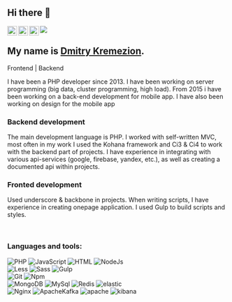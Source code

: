 ## Hi there 👋

<a href="https://www.instagram.com/shiroorg/">
  <img align="left" alt="Shiroorg Instagram" width="22px" src="https://raw.githubusercontent.com/hussainweb/hussainweb/main/icons/instagram.png" />
</a>
<a href="https://www.facebook.com/kremezion/">
  <img align="left" alt="Shiroorg Facebook" width="22px" src="https://img.icons8.com/color/344/facebook-new.png" />
</a>
<a href="https://www.linkedin.com/in/shiroorg/">
  <img align="left" alt="Shiroorg LinkedIN" width="22px" src="https://raw.githubusercontent.com/peterthehan/peterthehan/master/assets/linkedin.svg" />
</a>

![](https://visitor-badge.glitch.me/badge?page_id=shiroorg.teh.prof)

## My name is [Dmitry Kremezion](https://shiroorg.ru).
Frontend | Backend 

I have been a PHP developer since 2013. I have been working on server programming (big data, cluster programming, high load). 
From 2015 i have been working on a back-end development for mobile app. I have also been working on design for the mobile app

### Backend development
The main development language is PHP. I worked with self-written MVC, most often in my work I used the Kohana framework and Ci3 & Ci4 to work with the backend part of projects. I have experience in integrating with various api-services (google, firebase, yandex, etc.), as well as creating a documented api within projects.

### Fronted development
Used underscore & backbone in projects. When writing scripts, I have experience in creating onepage application. I used Gulp to build scripts and styles.

<br />

### Languages and tools:
<p>
  <img alt="PHP" src="https://img.shields.io/badge/-PHP-b5b6b8?style=flat-square&logo=php&logoColor=black&color=lightgrey" /> 
  <img alt="JavaScript" src="https://img.shields.io/badge/-JavaScript-b5b6b8?style=flat-square&logo=javascript&logoColor=black&color=lightgrey" /> 
  <img alt="HTML" src="https://img.shields.io/badge/-HTML5-b5b6b8?style=flat-square&logo=html5&logoColor=black&color=lightgrey" /> 
  <img alt="NodeJs" src="https://img.shields.io/badge/-Nodejs-b5b6b8?style=flat-square&logo=node.js&logoColor=black&color=lightgrey" /> 
<br/>
  <img alt="Less" src="https://img.shields.io/badge/-Less-b5b6b8?style=flat-square&logo=less&logoColor=black&color=db7092" /> 
  <img alt="Sass" src="https://img.shields.io/badge/-Sass-b5b6b8?style=flat-square&logo=sass&logoColor=black&color=db7092" /> 
  <img alt="Gulp" src="https://img.shields.io/badge/-Gulp-b5b6b8?style=flat-square&logo=gulp&logoColor=black&color=db7092" /> 
<br/>

[//]: # (  <img alt="React" src="https://img.shields.io/badge/-React-b5b6b8?style=flat-square&logo=react&logoColor=black&color=45b8d8" /> )
  
  <img alt="Git" src="https://img.shields.io/badge/-Git-b5b6b8?style=flat-square&logo=git&logoColor=black&color=45b8d8" /> 
  <img alt="Npm" src="https://img.shields.io/badge/-NPM-b5b6b8?style=flat-square&logo=npm&logoColor=black&color=45b8d8" /> 
  <br/>

  <img alt="MongoDB" src="https://img.shields.io/badge/-MongoDB-b5b6b8?style=flat-square&logo=mongoDB&logoColor=black&color=5849BE" /> 
  <img alt="MySql" src="https://img.shields.io/badge/-MySql-b5b6b8?style=flat-square&logo=mysql&logoColor=black&color=5849BE" /> 
  <img alt="Redis" src="https://img.shields.io/badge/-Redis-b5b6b8?style=flat-square&logo=redis&logoColor=black&color=5849BE" /> 
  <img alt="elastic" src="https://img.shields.io/badge/-Elastic-b5b6b8?style=flat-square&logo=elastic&logoColor=black&color=5849BE" /> 
  <br/>

  <img alt="Nginx" src="https://img.shields.io/badge/-Nginx-b5b6b8?style=flat-square&logo=nginx&logoColor=black&color=46a2f1" /> 
  <img alt="ApacheKafka" src="https://img.shields.io/badge/-ApacheKafka-b5b6b8?style=flat-square&logo=apachekafka&logoColor=black&color=46a2f1" /> 
  <img alt="apache" src="https://img.shields.io/badge/-Apache-b5b6b8?style=flat-square&logo=apache&logoColor=black&color=46a2f1" /> 
  <img alt="kibana" src="https://img.shields.io/badge/-Kibana-b5b6b8?style=flat-square&logo=kibana&logoColor=black&color=46a2f1" /> 

</p>
